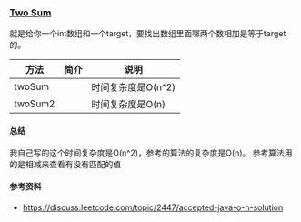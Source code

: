 ### [Two Sum](https://leetcode.com/problems/two-sum/#/description)
就是给你一个int数组和一个target，要找出数组里面哪两个数相加是等于target的。

|方法|简介|说明|
|---|---|---|
|twoSum||时间复杂度是O(n^2)|
|twoSum2||时间复杂度是O(n)|

#### 总结
我自己写的这个时间复杂度是O(n^2)，参考的算法的复杂度是O(n)。
参考算法用的是相减来查看有没有匹配的值

#### 参考资料
 - https://discuss.leetcode.com/topic/2447/accepted-java-o-n-solution
